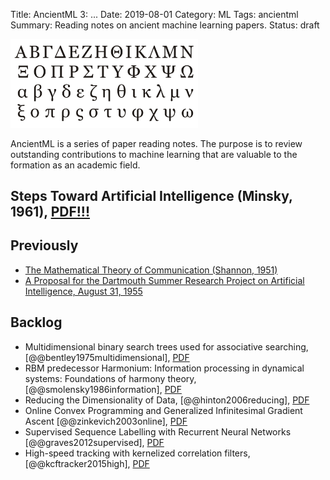 Title: AncientML 3: ...
Date: 2019-08-01
Category: ML
Tags: ancientml
Summary: Reading notes on ancient machine learning papers.
Status: draft



<img class="img-thumbnail float-right" src="/images/ancientml-logo.png" width="300" alt="AncientML Logo" />

AncientML is a series of paper reading notes. The purpose is to review
outstanding contributions to machine learning that are valuable to the
formation as an academic field.

<div style="clear:both"></div>


## Steps Toward Artificial Intelligence (Minsky, 1961), [PDF!!!]()



## Previously

* [The Mathematical Theory of Communication (Shannon, 1951)](ancientml-2018-03.md)
* [A Proposal for the Dartmouth Summer Research Project on Artificial Intelligence, August 31, 1955](ancientml-2018-03.md)


## Backlog

* Multidimensional binary search trees used for associative searching,
  [@@bentley1975multidimensional],
  [PDF](http://citeseerx.ist.psu.edu/viewdoc/download?doi=10.1.1.160.335&rep=rep1&type=pdf)
* RBM predecessor Harmonium: Information processing in dynamical systems: Foundations of harmony theory,
  [@@smolensky1986information], [PDF](http://stanford.edu/~jlmcc/papers/PDP/Volume%201/Chap6_PDP86.pdf)
* Reducing the Dimensionality of Data,
  [@@hinton2006reducing], [PDF](http://www.cs.toronto.edu/~hinton/science.pdf)
* Online Convex Programming and Generalized Infinitesimal Gradient Ascent
  [@@zinkevich2003online], [PDF](http://www.aaai.org/Papers/ICML/2003/ICML03-120.pdf)
* Supervised Sequence Labelling with Recurrent Neural Networks
  [@@graves2012supervised], [PDF](https://www.cs.toronto.edu/~graves/preprint.pdf)
* High-speed tracking with kernelized correlation filters,
  [@@kcftracker2015high], [PDF](https://arxiv.org/pdf/1404.7584)
